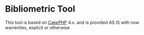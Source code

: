 # Bibliometric Tool

This tool is based on [CakePHP](https://cakephp.org) 4.x. and is provided AS IS with now warrenties, explicit or otherwise
